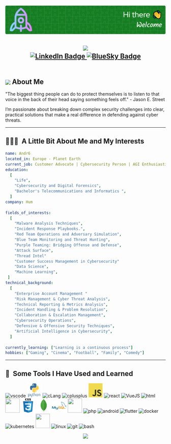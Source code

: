 ![Header](./github-header-image.png)
<h2 align="center">
<div id="header" align="center">
<img src="https://i.giphy.com/media/v1.Y2lkPTc5MGI3NjExcmcxc2t6ZnUwdmFsNnJrcWFkcTY4emo4anVsb213b3F5dmowYnRhMCZlcD12MV9pbnRlcm5hbF9naWZfYnlfaWQmY3Q9Zw/l1J9HDdEWq7rAs1hu/giphy.gif"/>
</div>
<div id="badges">
  <a href="https://www.linkedin.com/in/andrersilva/">
    <img src="https://img.shields.io/badge/LinkedIn-blue?style=for-the-badge&logo=linkedin&logoColor=white" alt="LinkedIn Badge"/>
  </a>
  <a href="https://bsky.app/profile/xpwd.bsky.social">
    <img src="https://img.shields.io/badge/Twitter-blue?style=for-the-badge&logo=twitter&logoColor=white" alt="BlueSky Badge"/>
  </a>
</div>
<img src="https://komarev.com/ghpvc/?username=andr6&style=flat-square&color=blue" alt=""/>

## <img align ='center' src="https://i.giphy.com/media/v1.Y2lkPTc5MGI3NjExdjh2dDM4bDhyYzM5NmppaHJ6dG56Mmh3bTkyanFkdWRvZ3R1cGoycSZlcD12MV9pbnRlcm5hbF9naWZfYnlfaWQmY3Q9ZQ/LOnt6uqjD9OexmQJRB/giphy.gif" width="37" /> About Me

<p>"The biggest thing people can do to protect themselves is to listen to that voice in the back of their head saying something feels off." - Jason E. Street</p>
<p>I’m passionate about breaking down complex security challenges into clear, practical solutions that make a real difference in defending against cyber threats.</p>

---

<h2> 👨🏻‍💻 &nbsp;A Little Bit About Me and My Interests</h2>

```yaml
name: Andr6
located_in: Europe - Planet Earth 
current_job: Customer Advocate | Cybersecurity Person | AGI Enthusiastic
education:
  [
    "Life",
    "Cybersecurity and Digital Forensics",
    "Bachelor's Telecommunications and Informatics ",
  ]
company: Hum

fields_of_interests:
  [
    "Malware Analysis Techniques",
    "Incident Response Playbooks.",
    "Red Team Operations and Adversary Simulation",
    "Blue Team Monitoring and Threat Hunting",
    "Purple Teaming: Bridging Offense and Defense",
    "Attack Surface",
    "Thread Intel"
    "Customer Success Management in Cybersecurity"
    "Data Science",
    "Machine Learning",
 ]
technical_background:
  [
    "Enterprise Account Management "
    "Risk Management & Cyber Threat Analysis",
    "Technical Reporting & Metrics Analysis",
    "Incident Handling & Problem Resolution",
    "Collaboration & Escalation Management",
    "Cybersecurity Operations",
    "Defensive & Offensive Security Techniques",
    "Artificial Intelligence in Cybersecurity",
  ]
  
currently_learning: ["Learning is a continuous process"]
hobbies: ["Gaming", "Cinema", "Football", "Family", "Comedy"]
```


  
---  
  
<h2> 🚀 &nbsp;Some Tools I Have Used and Learned</h2>
<p align="left">
<img src="https://cdn.jsdelivr.net/gh/devicons/devicon/icons/vscode/vscode-original.svg" alt="vscode" width="45" height="45"/>
<img src="https://raw.githubusercontent.com/devicons/devicon/master/icons/python/python-original-wordmark.svg" alt="python" width="45" height="45"/>
<img src="https://cdn.jsdelivr.net/gh/devicons/devicon/icons/c/c-original.svg" alt="cLang" width="45" height="45"/>
<img src="https://cdn.jsdelivr.net/gh/devicons/devicon/icons/cplusplus/cplusplus-original.svg" alt="cplusplus" width="45" height="45"/>
<img src="https://raw.githubusercontent.com/devicons/devicon/master/icons/javascript/javascript-original.svg" alt="javascript" width="45" height="45" />
<img src="https://raw.githubusercontent.com/devicons/devicon/master/icons/apache/apple-original.svg" alt="react" width="45" height="45" />
<img src="https://cdn.jsdelivr.net/gh/devicons/devicon/icons/vuejs/vuejs-original-wordmark.svg" alt="VueJS" width="45" height="45"/>
<img src="https://cdn.jsdelivr.net/gh/devicons/devicon/icons/html5/html5-original.svg" alt="html" width="45" height="45"/>
<img src="https://cdn.jsdelivr.net/gh/devicons/devicon@latest/icons/bootstrap/bootstrap-original-wordmark.svg" width="45" height="45" />
<img src="https://raw.githubusercontent.com/devicons/devicon/master/icons/css3/css3-original-wordmark.svg" alt="css3" width="45" height="45" />
<img src="https://raw.githubusercontent.com/devicons/devicon/master/icons/mongodb/mongodb-original.svg" alt="mongodb" width="45" height="45" />
<img src="https://raw.githubusercontent.com/devicons/devicon/master/icons/mysql/mysql-original-wordmark.svg" alt="mysql" width="45" height="45" />
<img src="https://cdn.jsdelivr.net/gh/devicons/devicon/icons/ubuntu/ubuntu-original-wordmark.svg alt="ubuntu" width="45" height="45" />
<img src="https://cdn.jsdelivr.net/gh/devicons/devicon/icons/php/php-original.svg" alt="php" width="45" height="45"/>
<img src="https://cdn.jsdelivr.net/gh/devicons/devicon/icons/android/android-plain-wordmark.svg" alt="android" width="45" height="45"/>
<img src="https://cdn.jsdelivr.net/gh/devicons/devicon/icons/flutter/flutter-original.svg" alt="flutter" width="45" height="45"/>
<img src="https://cdn.jsdelivr.net/gh/devicons/devicon/icons/docker/docker-original.svg" alt="docker" width="45" height="45"/>
<img src="https://cdn.jsdelivr.net/gh/devicons/devicon/icons/kubernetes/kubernetes-plain.svg" alt="kubernetes" width="45" height="45"/>
<img src="https://cdn.jsdelivr.net/gh/devicons/devicon/icons/amazonwebservices/amazonwebservices-plain-wordmark.svg" width="45" height="45"/>
<img src="https://cdn.jsdelivr.net/gh/devicons/devicon/icons/linux/linux-original.svg" alt="linux" width="45" height="45"/>       
<img src="https://cdn.jsdelivr.net/gh/devicons/devicon/icons/git/git-original.svg" alt="git" width="45" height="45"/>
<img src="https://cdn.jsdelivr.net/gh/devicons/devicon/icons/bash/bash-original.svg" alt="bash" width="45" height="45"/>
</p>

<p align="center">
  <img src="https://capsule-render.vercel.app/api?type=waving&color=gradient&height=100&section=footer"/>
</p>



<!--
**andr6/andr6** is a ✨ _special_ ✨ repository because its `README.md` (this file) appears on your GitHub profile.

Here are some ideas to get you started:

- 🔭 I’m currently working on ...
- 🌱 I’m currently learning ...
- 👯 I’m looking to collaborate on ...
- 🤔 I’m looking for help with ...
- 💬 Ask me about ...
- 📫 How to reach me: ...
- 😄 Pronouns: ...
- ⚡ Fun fact: ...
-->
